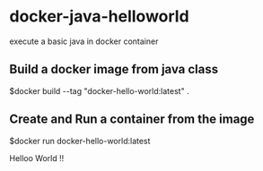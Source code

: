 # docker-java-helloworld
execute a basic java in docker container

## Build a docker image from java class
$docker build --tag "docker-hello-world:latest" .

## Create and Run a container from the image
$docker run docker-hello-world:latest

Helloo World !!